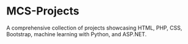 # MCS-Projects
A comprehensive collection of projects showcasing HTML, PHP, CSS, Bootstrap, machine learning with Python, and ASP.NET.
